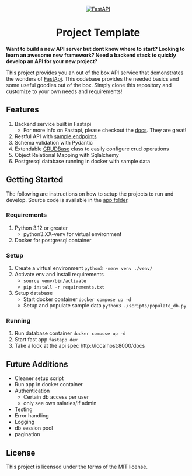 <p align="center">
  <a href="https://fastapi.tiangolo.com"><img src="https://fastapi.tiangolo.com/img/logo-margin/logo-teal.png" alt="FastAPI"></a>
</p>

<h1 align="center">Project Template</h1>

<b>Want to build a new API server but dont know where to start? Looking to learn an awesome new framework? Need a backend stack to quickly develop an API for your new project?</b>

This project provides you an out of the box API service that demonstrates the wonders of [FastApi](https://fastapi.tiangolo.com/). This codebase provides the needed basics and some useful goodies out of the box. Simply clone this repository and customize to your own needs and requirements!

## Features


1. Backend service built in Fastapi
    - For more info on Fastapi, please checkout the [docs](https://fastapi.tiangolo.com/). They are great!
2. Restful API with [sample endpoints](./app/)
3. Schema validation with Pydantic
4. Extendable [CRUDBase](./app/services/crud/base.py) class to easily configure crud operations
5. Object Relational Mapping with Sqlalchemy 
6. Postgresql database running in docker with sample data 

## Getting Started

The following are instructions on how to setup the projects to run and develop. Source code is available in the [app folder](./app/).

### Requirements
1. Python 3.12 or greater
    - python3.XX-venv for virtual environment
2. Docker for postgresql container

### Setup

1. Create a virtual environment `python3 -menv venv ./venv/`
2. Activate env and install requirements
    - `source venv/bin/activate`
    - `pip install -r requirements.txt`
2. Setup database
    - Start docker container `docker compose up -d`
    - Setup and populate sample data `python3 ./scripts/populate_db.py`

### Running
1. Run database container `docker compose up -d`
2. Start fast app `fastapp dev`
3. Take a look at the api spec http://localhost:8000/docs 

## Future Additions
- Cleaner setup script
- Run app in docker container
- Authentication
    - Certain db access per user
    - only see own salaries/if admin
- Testing
- Error handling
- Logging
- db session pool
- pagination

## License
This project is licensed under the terms of the MIT license.